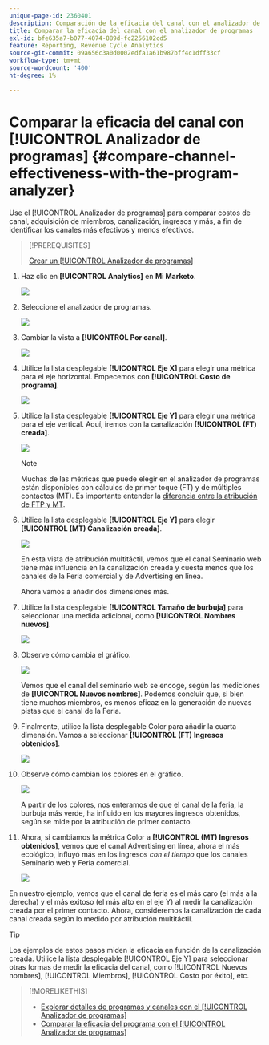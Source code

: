 ```yaml
---
unique-page-id: 2360401
description: Comparación de la eficacia del canal con el analizador de programas - Documentos de Marketo - Documentación del producto
title: Comparar la eficacia del canal con el analizador de programas
exl-id: bfe635a7-b077-4074-889d-fc2256102cd5
feature: Reporting, Revenue Cycle Analytics
source-git-commit: 09a656c3a0d0002edfa1a61b987bff4c1dff33cf
workflow-type: tm+mt
source-wordcount: '400'
ht-degree: 1%

---
```


# Comparar la eficacia del canal con [!UICONTROL Analizador de programas] {#compare-channel-effectiveness-with-the-program-analyzer}

Use el [!UICONTROL Analizador de programas] para comparar costos de canal, adquisición de miembros, canalización, ingresos y más, a fin de identificar los canales más efectivos y menos efectivos.

>[!PREREQUISITES]
>
>[Crear un [!UICONTROL Analizador de programas]](/help/marketo/product-docs/reporting/revenue-cycle-analytics/program-analytics/create-a-program-analyzer.md)

1. Haz clic en **[!UICONTROL Analytics]** en **Mi Marketo**.

   ![](assets/image2014-9-17-18-3a36-3a13.png)

1. Seleccione el analizador de programas.

   ![](assets/image2014-9-17-18-3a36-3a40.png)

1. Cambiar la vista a **[!UICONTROL Por canal]**.

   ![](assets/image2014-9-17-18-3a36-3a59.png)

1. Utilice la lista desplegable **[!UICONTROL Eje X]** para elegir una métrica para el eje horizontal. Empecemos con **[!UICONTROL Costo de programa]**.

   ![](assets/image2014-9-17-18-3a37-3a7.png)

1. Utilice la lista desplegable **[!UICONTROL Eje Y]** para elegir una métrica para el eje vertical. Aquí, iremos con la canalización **[!UICONTROL (FT) creada]**.

   ![](assets/image2014-9-17-18-3a37-3a50.png)

   >[!NOTE]
   >
   >Muchas de las métricas que puede elegir en el analizador de programas están disponibles con cálculos de primer toque (FT) y de múltiples contactos (MT). Es importante entender la [diferencia entre la atribución de FTP y MT](/help/marketo/product-docs/reporting/revenue-cycle-analytics/revenue-tools/attribution/understanding-attribution.md).

1. Utilice la lista desplegable **[!UICONTROL Eje Y]** para elegir **[!UICONTROL (MT) Canalización creada]**.

   ![](assets/image2014-9-17-18-3a39-3a5.png)

   En esta vista de atribución multitáctil, vemos que el canal Seminario web tiene más influencia en la canalización creada y cuesta menos que los canales de la Feria comercial y de Advertising en línea.

   Ahora vamos a añadir dos dimensiones más.

1. Utilice la lista desplegable **[!UICONTROL Tamaño de burbuja]** para seleccionar una medida adicional, como **[!UICONTROL Nombres nuevos]**.

   ![](assets/image2014-9-17-18-3a39-3a36.png)

1. Observe cómo cambia el gráfico.

   ![](assets/image2014-9-17-18-3a39-3a55.png)

   Vemos que el canal del seminario web se encoge, según las mediciones de **[!UICONTROL Nuevos nombres]**. Podemos concluir que, si bien tiene muchos miembros, es menos eficaz en la generación de nuevas pistas que el canal de la Feria.

1. Finalmente, utilice la lista desplegable Color para añadir la cuarta dimensión. Vamos a seleccionar **[!UICONTROL (FT) Ingresos obtenidos]**.

   ![](assets/image2014-9-17-18-3a41-3a7.png)

1. Observe cómo cambian los colores en el gráfico.

   ![](assets/image2014-9-17-18-3a41-3a19.png)

   A partir de los colores, nos enteramos de que el canal de la feria, la burbuja más verde, ha influido en los mayores ingresos obtenidos, según se mide por la atribución de primer contacto.

1. Ahora, si cambiamos la métrica Color a **[!UICONTROL (MT) Ingresos obtenidos]**, vemos que el canal Advertising en línea, ahora el más ecológico, influyó más en los ingresos _con el tiempo_ que los canales Seminario web y Feria comercial.

   ![](assets/image2014-9-17-18-3a41-3a40.png)

En nuestro ejemplo, vemos que el canal de feria es el más caro (el más a la derecha) y el más exitoso (el más alto en el eje Y) al medir la canalización creada por el primer contacto. Ahora, consideremos la canalización de cada canal creada según lo medido por atribución multitáctil.

>[!TIP]
>
>Los ejemplos de estos pasos miden la eficacia en función de la canalización creada. Utilice la lista desplegable [!UICONTROL Eje Y] para seleccionar otras formas de medir la eficacia del canal, como [!UICONTROL Nuevos nombres], [!UICONTROL Miembros], [!UICONTROL Costo por éxito], etc.

>[!MORELIKETHIS]
>
>* [Explorar detalles de programas y canales con el [!UICONTROL Analizador de programas]](/help/marketo/product-docs/reporting/revenue-cycle-analytics/program-analytics/explore-program-and-channel-details-with-the-program-analyzer.md)
>* [Comparar la eficacia del programa con el [!UICONTROL Analizador de programas]](/help/marketo/product-docs/reporting/revenue-cycle-analytics/program-analytics/compare-program-effectiveness-with-the-program-analyzer.md)
